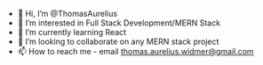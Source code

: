 - 👋 Hi, I’m @ThomasAurelius
- 👀 I’m interested in Full Stack Development/MERN Stack
- 🌱 I’m currently learning React
- 💞️ I’m looking to collaborate on any MERN stack project
- 📫 How to reach me - email thomas.aurelius.widmer@gmail.com

<!---
ThomasAurelius/ThomasAurelius is a ✨ special ✨ repository because its `README.md` (this file) appears on your GitHub profile.
You can click the Preview link to take a look at your changes.
--->
